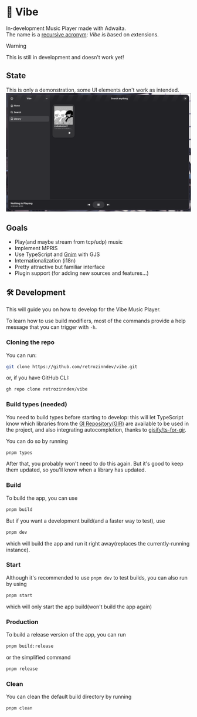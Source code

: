 # 🎵 Vibe
In-development Music Player made with Adwaita. <br>
The name is a [recursive acronym](https://en.wikipedia.org/wiki/Recursive_acronym): *Vibe* *i*s *b*ased on *e*xtensions.

> [!warning]
> This is still in development and doesn't work yet!

## State
This is only a demonstration, some UI elements don't work as intended.
![App demo screenshot](/repo/demo.png)


## Goals
- Play(and maybe stream from tcp/udp) music
- Implement MPRIS
- Use TypeScript and [Gnim](https://github.com/aylur/gnim) with GJS
- Internationalization (i18n)
- Pretty attractive but familiar interface
- Plugin support (for adding new sources and features...)

## :hammer_and_wrench: Development
This will guide you on how to develop for the Vibe Music Player.

To learn how to use build modifiers, most of the commands provide 
a help message that you can trigger with `-h`.

### Cloning the repo
You can run:
```zsh
git clone https://github.com/retrozinndev/vibe.git
```
or, if you have GitHub CLI:
```zsh
gh repo clone retrozinndev/vibe
```

### Build types (needed)
You need to build types before starting to develop: this will let TypeScript know which 
libraries from the [GI Repository(GIR)](https://gi.readthedocs.io/en/latest) are available to be used in the project,
and also integrating autocompletion, thanks to [gjsify/ts-for-gir](https://github.com/gjsify/ts-for-gir).

You can do so by running
```zsh
pnpm types
```
After that, you probably won't need to do this again. 
But it's good to keep them updated, so you'll know when a library has updated.

### Build
To build the app, you can use
```zsh
pnpm build
```

But if you want a development build(and a faster way to test), use
```zsh
pnpm dev
```
which will build the app and run it right away(replaces the currently-running instance).

### Start
Although it's recommended to use `pnpm dev` to test builds, you can also run by using 
```zsh
pnpm start
```
which will only start the app build(won't build the app again)


### Production
To build a release version of the app, you can run 
```zsh
pnpm build:release
```
or the simplified command
```zsh
pnpm release
```

### Clean
You can clean the default build directory by running
```zsh
pnpm clean
```
